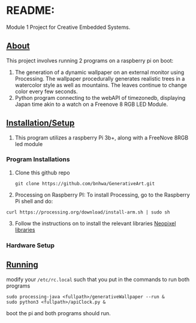 # README:

Module 1 Project for Creative Embedded Systems.



## <u>About</u>

This project involves running 2 programs on a raspberry pi on boot: 

1. The generation of a dynamic wallpaper on an external monitor using Processing. The wallpaper procedurally generates realistic trees in a watercolor style as well as mountains. The leaves continue to change color every few seconds.
2.  Python program connecting to the webAPI of timezonedb, displaying Japan time akin to a watch on a Freenove 8 RGB LED Module.   



## <u>Installation/Setup</u>

1. This program utilizes a raspberry Pi 3b+, along with a FreeNove 8RGB led module 

### Program Installations

1. Clone this github repo

   ```
   git clone https://github.com/bnhwa/GenerativeArt.git
   ```

   

2. Processing on Raspberry PI: To install Processing, go to the Raspberry Pi shell and do:

```
curl https://processing.org/download/install-arm.sh | sudo sh
```

3. Follow the instructions on to install the relevant libraries [Neopixel libraries](https://learn.adafruit.com/neopixels-on-raspberry-pi/overview )

### Hardware Setup



## <u>Running</u>

modify your `/etc/rc.local` such that you put in the commands to run both programs

```
sudo processing-java <fullpath>/generativeWallpaper --run &
sudo python3 <fullpath>/apiClock.py &
```

boot the pi and both programs should run. 